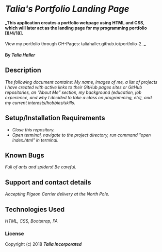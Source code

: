 # _Talia's Portfolio Landing Page_

#### _This application creates a portfolio webpage using HTML and CSS, which will later act as the landing page for my programming portfolio [8/4/18].

View my portfolio through GH-Pages: taliahaller.github.io/portfolio-2.
_

#### By _**Talia Haller**_

## Description

_The following document contains: My name, images of me, a list of projects I have created with active links to their GitHub pages sites or GitHub repositories, an “About Me” section, my background (education, job experience, and why I decided to take a class on programming, etc), and my current interests/hobbies/skills._

## Setup/Installation Requirements

* _Close this repository._
* _Open terminal, navigate to the project directory, run command "open index.html" in terminal._

## Known Bugs

_Full of ants and spiders! Be careful._

## Support and contact details

_Accepting Pigeon Carrier delivery at the North Pole._

## Technologies Used

_HTML, CSS, Bootstrap, FA_

### License

Copyright (c) 2018 **_Talia Incorporated_**
